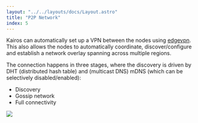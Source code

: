 ```yaml
---
layout: "../../layouts/docs/Layout.astro"
title: "P2P Network"
index: 5
---
```


Kairos can automatically set up a VPN between the nodes using [edgevpn](https://github.com/mudler/edgevpn). This also allows the nodes to automatically coordinate, discover/configure and establish a network overlay spanning across multiple regions.

The connection happens in three stages, where the discovery is driven by DHT (distributed hash table) and (multicast DNS) mDNS (which can be selectively disabled/enabled):

- Discovery
- Gossip network
- Full connectivity

![](https://mudler.github.io/edgevpn/docs/concepts/architecture/edevpn_bootstrap_hu8e61a09dccbf3a67bf1fc604ae4924fd_64246_1200x550_fit_catmullrom_3.png)
